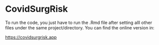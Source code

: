 
# CovidSurgRisk

To run the code, you just have to run the .Rmd file after setting alll other files under the same project/directory. You can find the online version in: 

https://covidsurgrisk.app
